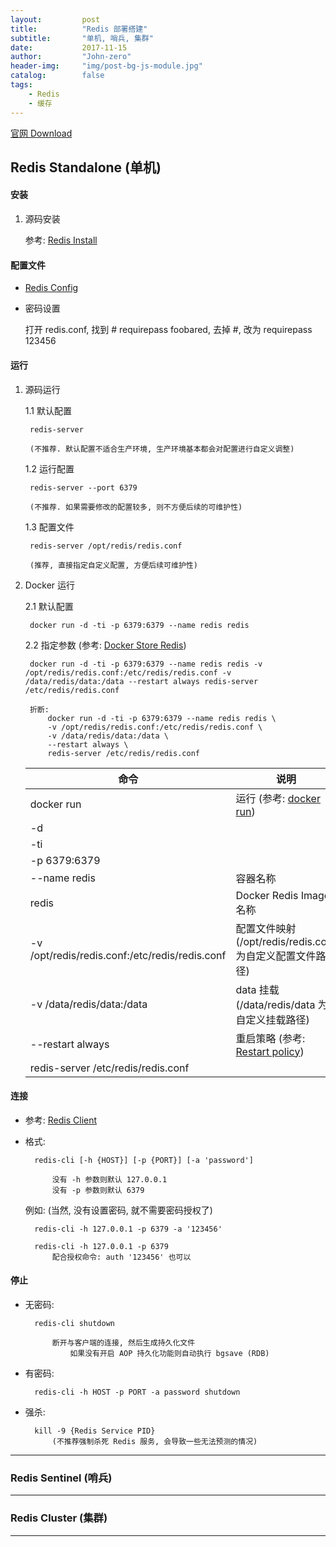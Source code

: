 ```yaml
---
layout:     	post
title:      	"Redis 部署搭建"
subtitle:   	"单机, 哨兵, 集群"
date:       	2017-11-15
author:       	"John-zero"
header-img: 	"img/post-bg-js-module.jpg"
catalog: 		false
tags:
    - Redis
    - 缓存
---
```




<a href="https://redis.io/download" target="_blank">官网 Download</a>


## Redis Standalone (单机)

#### 安装

1. 源码安装

	参考: <a href="https://redis.io/download#installation" target="_blank">Redis Install</a>


#### 配置文件
	
* <a href="https://redis.io/topics/config" target="_blank">Redis Config</a>

* 密码设置
	
	打开 redis.conf, 找到 # requirepass foobared, 去掉 #, 改为 requirepass 123456

	
#### 运行

1. 源码运行

	1.1 默认配置

		redis-server

		(不推荐. 默认配置不适合生产环境, 生产环境基本都会对配置进行自定义调整)

	1.2 运行配置

		redis-server --port 6379

		(不推荐. 如果需要修改的配置较多, 则不方便后续的可维护性)

	1.3 配置文件

		redis-server /opt/redis/redis.conf

		(推荐, 直接指定自定义配置, 方便后续可维护性)

2. Docker 运行

	2.1 默认配置

		docker run -d -ti -p 6379:6379 --name redis redis

	2.2 指定参数 (参考: <a href="https://store.docker.com/images/redis" target="_blank">Docker Store Redis</a>)
	
		docker run -d -ti -p 6379:6379 --name redis redis -v /opt/redis/redis.conf:/etc/redis/redis.conf -v /data/redis/data:/data --restart always redis-server /etc/redis/redis.conf

		折断:
			docker run -d -ti -p 6379:6379 --name redis redis \ 
			-v /opt/redis/redis.conf:/etc/redis/redis.conf \
			-v /data/redis/data:/data \
			--restart always \
			redis-server /etc/redis/redis.conf

	命令 											| 说明
	------------------------------------------------|-----------------------
	docker run  									| 运行 (参考: <a href="https://docs.docker.com/engine/reference/commandline/run/" target="_blank">docker run</a>)
	-d 												|
	-ti												|
	-p 6379:6379 									|
	--name redis 									| 容器名称 
	redis  											| Docker Redis Image 名称
	-v /opt/redis/redis.conf:/etc/redis/redis.conf  | 配置文件映射 (/opt/redis/redis.conf 为自定义配置文件路径)
	-v /data/redis/data:/data 						| data 挂载 (/data/redis/data 为自定义挂载路径)
	--restart always 								| 重启策略 (参考: <a href="https://docs.docker.com/engine/reference/commandline/run/#restart-policies-restart" target="_blank">Restart policy</a>)
	redis-server /etc/redis/redis.conf 				|


#### 连接
	
* 参考: <a href="https://redis.io/topics/rediscli" target="_blank">Redis Client</a>
	
* 格式: 
	
		redis-cli [-h {HOST}] [-p {PORT}] [-a 'password']
		
			没有 -h 参数则默认 127.0.0.1
			没有 -p 参数则默认 6379
	
	例如: (当然, 没有设置密码, 就不需要密码授权了)
			
		redis-cli -h 127.0.0.1 -p 6379 -a '123456'
		
		redis-cli -h 127.0.0.1 -p 6379
			配合授权命令: auth '123456' 也可以
		

#### 停止
	
* 无密码:

		redis-cli shutdown
		
			断开与客户端的连接, 然后生成持久化文件
				如果没有开启 AOP 持久化功能则自动执行 bgsave (RDB)
	
* 有密码: 
	
		redis-cli -h HOST -p PORT -a password shutdown
		
* 强杀:
		
		kill -9 {Redis Service PID}
			(不推荐强制杀死 Redis 服务, 会导致一些无法预测的情况)
	
***		

### Redis Sentinel (哨兵)

***

### Redis Cluster (集群)

***

